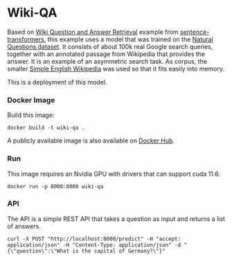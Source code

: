 # Wiki-QA

Based on [Wiki Question and Answer Retrieval](https://github.com/UKPLab/sentence-transformers/tree/master/examples/applications/semantic-search#question--answer-retrieval) example from [sentence-transformers](https://github.com/UKPLab/sentence-transformers), this example uses a model that was trained on the [Natural Questions dataset](https://ai.google.com/research/NaturalQuestions/). It consists of about 100k real Google search queries, together with an annotated passage from Wikipedia that provides the answer. It is an example of an asymmetric search task. As corpus, the smaller [Simple English Wikipedia](https://simple.wikipedia.org/wiki/Main_Page) was used so that it fits easily into memory.

This is a deployment of this model.

### Docker Image

Build this image:

```shell
docker build -t wiki-qa .
```

A publicly available image is also available on [Docker Hub]().


### Run

This image requires an Nvidia GPU with drivers that can support cuda 11.6.

```shell
docker run -p 8000:8000 wiki-qa
```

### API

The API is a simple REST API that takes a question as input and returns a list of answers.

```shell
curl -X POST "http://localhost:8000/predict" -H "accept: application/json" -H "Content-Type: application/json" -d "{\"question\":\"What is the capital of Germany?\"}"
```
